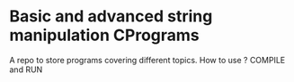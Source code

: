 # Basic and advanced string manipulation CPrograms
A repo to store programs covering different topics.
How to use ?
COMPILE and RUN
